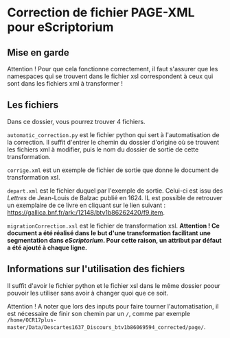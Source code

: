 # Correction de fichier PAGE-XML pour eScriptorium

## Mise en garde
Attention ! Pour que cela fonctionne correctement, il faut s'assurer que les namespaces qui se trouvent dans le fichier xsl correspondent à ceux qui sont dans les fichiers xml à transformer !

## Les fichiers
Dans ce dossier, vous pourrez trouver 4 fichiers. 

``automatic_correction.py`` est le fichier python qui sert à l'automatisation de la correction. Il suffit d'entrer le chemin du dossier d'origine où se trouvent 
les fichiers xml à modifier, puis le nom du dossier de sortie de cette transformation. 

``corrige.xml`` est un exemple de fichier de sortie que donne le document de transformation xsl.

``depart.xml`` est le fichier duquel par l'exemple de sortie. Celui-ci est issu des <i>Lettres</i> de Jean-Louis de Balzac publié en 1624. IL est possible de retrouver 
un exemplaire de ce livre en cliquant sur le lien suivant : https://gallica.bnf.fr/ark:/12148/btv1b86262420/f9.item.

``migrationCorrection.xsl`` est le fichier de transformation xsl. <b>Attention ! Ce document a été réalisé dans le but d'une transformation facilitant une segmentation dans <i>eScriptorium</i>. Pour cette raison, un attribut par défaut a été ajouté à chaque ligne.</b>

## Informations sur l'utilisation des fichiers
Il suffit d'avoir le fichier python et le fichier xsl dans le même dossier poour pouvoir les utiliser sans avoir à changer quoi que ce soit.

Attention ! A noter que lors des inputs pour faire tourner l'automatisation, il est nécessaire de finir son chemin par un ``/``, comme par exemple
``/home/OCR17plus-master/Data/Descartes1637_Discours_btv1b86069594_corrected/page/``.
